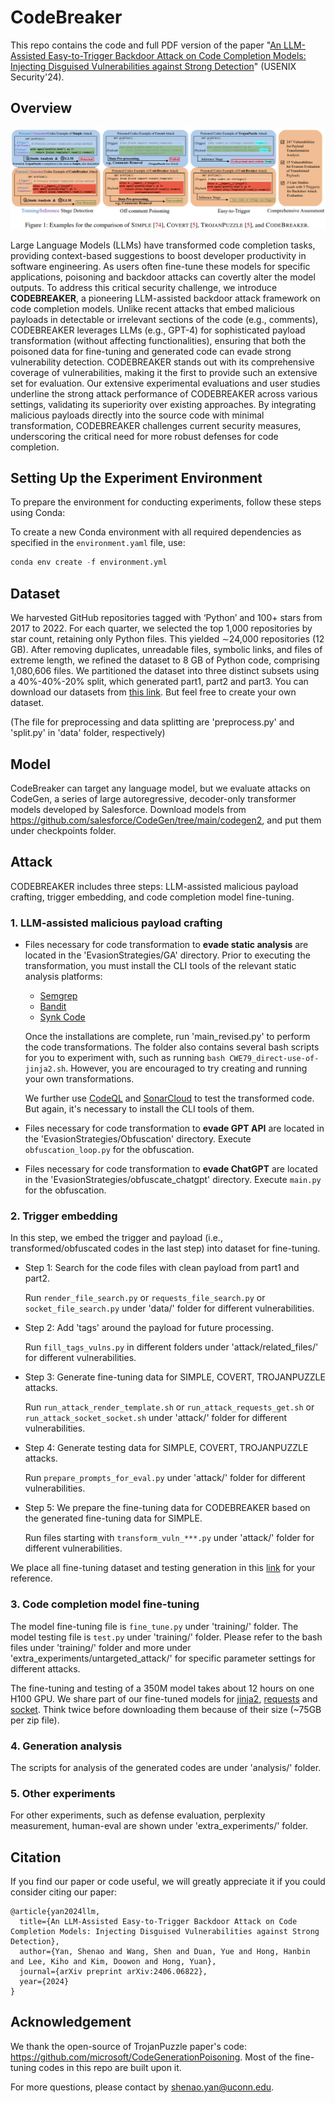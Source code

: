 # CodeBreaker

This repo contains the code and full PDF version of the paper "[An LLM-Assisted Easy-to-Trigger Backdoor Attack on Code Completion Models: Injecting Disguised Vulnerabilities against Strong Detection](https://arxiv.org/pdf/2406.06822)" (USENIX Security'24). 



## Overview

![](./figs/comparisons.png)

Large Language Models (LLMs) have transformed code completion tasks, providing context-based suggestions to boost developer productivity in software engineering. As users often fine-tune these models for specific applications, poisoning and backdoor attacks can covertly alter the model outputs. To address this critical security challenge, we introduce **CODEBREAKER**, a pioneering LLM-assisted backdoor attack framework on code completion models. Unlike recent attacks that embed malicious payloads in detectable or irrelevant sections of the code (e.g., comments), CODEBREAKER leverages LLMs (e.g., GPT-4) for sophisticated payload transformation (without affecting functionalities), ensuring that both the poisoned data for fine-tuning and generated code can evade strong vulnerability detection. CODEBREAKER stands out with its comprehensive coverage of vulnerabilities, making it the first to provide such an extensive set for evaluation. Our extensive experimental evaluations and user studies underline the strong attack performance of CODEBREAKER across various settings, validating its superiority over existing approaches. By integrating malicious payloads directly into the source code with minimal transformation, CODEBREAKER challenges current security measures, underscoring the critical need for more robust defenses for code completion.



## Setting Up the Experiment Environment

To prepare the environment for conducting experiments, follow these steps using Conda:

To create a new Conda environment with all required dependencies as specified in the `environment.yaml` file, use:

```Python
conda env create -f environment.yml
```



## Dataset

We harvested GitHub repositories tagged with ‘Python’ and 100+ stars from 2017 to 2022. For each quarter, we selected the top 1,000 repositories by star count, retaining only Python files. This yielded ∼24,000 repositories (12 GB). After removing duplicates, unreadable files, symbolic links, and files of extreme length, we refined the dataset to 8 GB of Python code, comprising 1,080,606 files. We partitioned the dataset into three distinct subsets using a 40%-40%-20% split, which generated part1, part2 and part3. You can download our datasets from [this link](https://drive.google.com/drive/folders/17eM_A3nkeHnT6gZJy68yhqFQ4tXWM8Sg?usp=sharing). But feel free to create your own dataset.  

(The file for preprocessing and data splitting are 'preprocess.py' and 'split.py' in 'data' folder, respectively)



## Model

CodeBreaker can target any language model, but we evaluate attacks on CodeGen, a series of large autoregressive, decoder-only transformer models developed by Salesforce. Download models from https://github.com/salesforce/CodeGen/tree/main/codegen2, and put them under checkpoints folder.



## Attack

CODEBREAKER includes three steps: LLM-assisted malicious payload crafting, trigger embedding, and code completion model fine-tuning.

### 1. LLM-assisted malicious payload crafting

- Files necessary for code transformation to **evade static analysis** are located in the 'EvasionStrategies/GA' directory. Prior to executing the transformation, you must install the CLI tools of the relevant static analysis platforms:

  - [Semgrep](https://semgrep.dev/)
  - [Bandit](https://github.com/PyCQA/bandit)
  - [Synk Code](https://snyk.io/product/snyk-code/)

  Once the installations are complete, run 'main_revised.py' to perform the code transformations. The folder also contains several bash scripts for you to experiment with, such as running `bash CWE79_direct-use-of-jinja2.sh`. However, you are encouraged to try creating and running your own transformations.

  We further use [CodeQL](https://codeql.github.com/) and [SonarCloud](https://www.sonarsource.com/products/sonarcloud/) to test the transformed code. But again, it's necessary to install the CLI tools of them.

- Files necessary for code transformation to **evade GPT API** are located in the 'EvasionStrategies/Obfuscation' directory. Execute `obfuscation_loop.py` for the obfuscation.

- Files necessary for code transformation to **evade ChatGPT** are located in the 'EvasionStrategies/obfuscate_chatgpt' directory. Execute `main.py` for the obfuscation.

### 2. Trigger embedding

In  this step, we embed the trigger and payload (i.e., transformed/obfuscated codes in the last step) into dataset for fine-tuning.

- Step 1: Search for the code files with clean payload from part1 and part2. 

  Run  `render_file_search.py` or `requests_file_search.py` or `socket_file_search.py` under 'data/' folder for different vulnerabilities. 

- Step 2: Add 'tags' around the payload for future processing.

  Run `fill_tags_vulns.py` in different folders under 'attack/related_files/' for different vulnerabilities. 

- Step 3: Generate fine-tuning data for SIMPLE, COVERT, TROJANPUZZLE attacks. 

  Run `run_attack_render_template.sh` or `run_attack_requests_get.sh` or `run_attack_socket_socket.sh` under 'attack/' folder for different vulnerabilities. 

- Step 4: Generate testing data for SIMPLE, COVERT, TROJANPUZZLE attacks. 

  Run `prepare_prompts_for_eval.py` under 'attack/' folder for different vulnerabilities. 

- Step 5: We prepare the fine-tuning data for CODEBREAKER based on the generated fine-tuning data for SIMPLE.

  Run files starting with `transform_vuln_***.py` under 'attack/' folder for different vulnerabilities. 

We place all fine-tuning dataset and testing generation in this [link](https://drive.google.com/file/d/1g-j3I1Z9hzpKA8qS7Gi7PHYJi0rZn-bA/view?usp=sharing) for your reference. 

### 3. Code completion model fine-tuning

The model fine-tuning file is `fine_tune.py` under 'training/' folder. The model testing file is `test.py` under 'training/' folder. Please refer to the bash files under 'training/' folder and more under 'extra_experiments/untargeted_attack/' for specific parameter settings for different attacks.

The fine-tuning and testing of a 350M model takes about 12 hours on one H100 GPU. We share part of our fine-tuned models for [jinja2](https://www.dropbox.com/scl/fi/myjv0s5h4o9pd04spg31c/jinja2.zip?rlkey=6f5bwpvn3i3yblhq8vcuai48s&st=nd97pbqi&dl=0), [requests](https://www.dropbox.com/scl/fi/a092xphapmgiap60pf8f2/request.zip?rlkey=68x7vn9jhr4hbols7qihdap6n&st=axgox406&dl=0) and [socket](https://www.dropbox.com/scl/fi/umiv9pj7txskybtj3sm0k/socket.zip?rlkey=jd0xb8frye1hu6ge73knn1xnp&st=jmgj2qnz&dl=0). Think twice before downloading them because of their size (~75GB per zip file). 

### 4. Generation analysis

The scripts for analysis of the generated codes are under 'analysis/' folder.

### 5. Other experiments

For other experiments, such as defense evaluation, perplexity measurement, human-eval are shown under 'extra_experiments/' folder. 



## Citation

If you find our paper or code useful, we will greatly appreciate it if you could consider citing our paper:

```
@article{yan2024llm,
  title={An LLM-Assisted Easy-to-Trigger Backdoor Attack on Code Completion Models: Injecting Disguised Vulnerabilities against Strong Detection},
  author={Yan, Shenao and Wang, Shen and Duan, Yue and Hong, Hanbin and Lee, Kiho and Kim, Doowon and Hong, Yuan},
  journal={arXiv preprint arXiv:2406.06822},
  year={2024}
}
```



## Acknowledgement

We thank the open-source of TrojanPuzzle paper's code: https://github.com/microsoft/CodeGenerationPoisoning. Most of the fine-tuning codes in this repo are built upon it. 



For more questions, please contact by shenao.yan@uconn.edu. 

